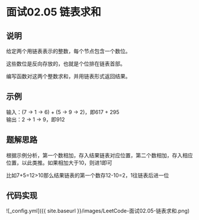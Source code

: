 # 面试02.05 链表求和

## 说明

给定两个用链表表示的整数，每个节点包含一个数位。  

这些数位是反向存放的，也就是个位排在链表首部。  

编写函数对这两个整数求和，并用链表形式返回结果。  


## 示例

输入：(7 -> 1 -> 6) + (5 -> 9 -> 2)，即617 + 295  
输出：2 -> 1 -> 9，即912  


## 题解思路

根据示例分析，第一个数相加，存入结果链表对应位置，第二个数相加，存入相应位置，以此类推。如果相加大于10，则进1即可  
  
比如7+5=12>10那么结果链表的第一个数存12-10=2，1往链表后进一位  


## 代码实现

![_config.yml]({{ site.baseurl }}/images/LeetCode-面试02.05-链表求和.png)



 